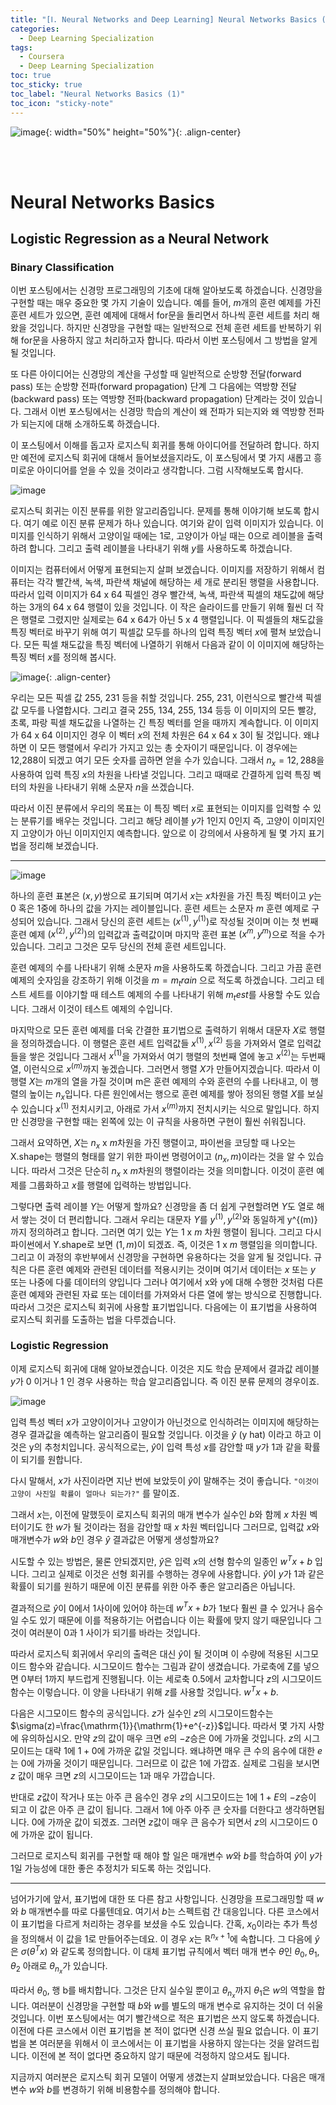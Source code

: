 ```yaml
---
title: "[Ⅰ. Neural Networks and Deep Learning] Neural Networks Basics (1)"
categories:
  - Deep Learning Specialization
tags:
  - Coursera
  - Deep Learning Specialization
toc: true
toc_sticky: true
toc_label: "Neural Networks Basics (1)"
toc_icon: "sticky-note"
---
```


![image](https://user-images.githubusercontent.com/55765292/172768350-41a6b2f0-9468-4b13-bc94-4a38f89ce5e6.png){: width="50%" height="50%"}{: .align-center}

<br><br>

# Neural Networks Basics

## Logistic Regression as a Neural Network

### Binary Classification
이번 포스팅에서는 신경망 프로그래밍의 기초에 대해 알아보도록 하겠습니다. 신경망을 구현할 때는 매우 중요한 몇 가지 기술이 있습니다. 예를 들어, $m$개의 훈련 예제를 가진 훈련 세트가 있으면, 훈련 예제에 대해서 for문을 돌리면서 하나씩 훈련 세트를 처리 해 왔을 것입니다. 하지만 신경망을 구현할 때는 일반적으로 전체 훈련 세트를 반복하기 위해 for문을 사용하지 않고 처리하고자 합니다. 따라서 이번 포스팅에서 그 방법을 알게 될 것입니다.

또 다른 아이디어는 신경망의 계산을 구성할 때 일반적으로 순방향 전달(forward pass) 또는 순방향 전파(forward propagation) 단계 그 다음에는 역방향 전달(backward pass) 또는 역방향 전파(backward propagation) 단계라는 것이 있습니다. 그래서 이번 포스팅에서는 신경망 학습의 계산이 왜 전파가 되는지와 왜 역방향 전파가 되는지에 대해 소개하도록 하겠습니다.

이 포스팅에서 이해를 돕고자 로지스틱 회귀를 통해 아이디어를 전달하려 합니다. 하지만 예전에 로지스틱 회귀에 대해서 들어보셨을지라도, 이 포스팅에서 몇 가지 새롭고 흥미로운 아이디어를
얻을 수 있을 것이라고 생각합니다. 그럼 시작해보도록 합시다.

![image](https://user-images.githubusercontent.com/55765292/173289066-8343da2d-e5bc-46bc-9a0a-a1f3fb674efa.png)


로지스틱 회귀는 이진 분류를 위한 알고리즘입니다. 문제를 통해 이야기해 보도록 합시다. 여기 예로 이진 분류 문제가 하나 있습니다. 여기와 같이 입력 이미지가 있습니다. 이미지를 인식하기 위해서 고양이일 때에는 $1$로, 고양이가 아닐 때는 $0$으로 레이블을 출력하려 합니다. 그리고 출력 레이블을 나타내기 위해 $y$를 사용하도록 하겠습니다.

이미지는 컴퓨터에서 어떻게 표현되는지 살펴 보겠습니다. 이미지를 저장하기 위해서 컴퓨터는 각각 빨간색, 녹색, 파란색 채널에 해당하는 세 개로 분리된 행렬을 사용합니다. 따라서 입력 이미지가 64 x 64 픽셀인 경우 빨간색, 녹색, 파란색 픽셀의 채도값에 해당하는 3개의 64 x 64 행렬이 있을 것입니다. 이 작은 슬라이드를 만들기 위해 훨씬 더 작은 행렬로 그렸지만 실제로는 64 x 64가 아닌 5 x 4 행렬입니다. 이 픽셀들의 채도값을 특징 벡터로 바꾸기 위해 여기 픽셀값 모두를 하나의 입력 특징 벡터 $x$에 펼쳐 보았습니다. 모든 픽셀 채도값을 특징 벡터에 나열하기 위해서 다음과 같이 이 이미지에 해당하는 특징 벡터 $x$를 정의해 봅시다.

![image](https://user-images.githubusercontent.com/55765292/173293274-a13bc777-7854-4ee8-876f-661cefd69f90.png){: .align-center}

우리는 모든 픽셀 값 255, 231 등을 취할 것입니다. 255, 231, 이런식으로 빨간색 픽셀값 모두를 나열합시다. 그리고 결국 255, 134, 255, 134 등등 이 이미지의 모든 빨강, 초록, 파랑 픽셀 채도값을 나열하는 긴 특징 벡터를 얻을 때까지 계속합니다. 이 이미지가 64 x 64 이미지인 경우 이 벡터 $x$의 전체 차원은 64 x 64 x 3이 될 것입니다. 왜냐하면 이 모든 행렬에서 우리가 가지고 있는 총 숫자이기 때문입니다. 이 경우에는 12,288이 되겠고 여기 모든 숫자를 곱하면 얻을 수가 있습니다. 그래서 $n_x=12,288$을 사용하여 입력 특징 $x$의 차원을 나타낼 것입니다. 그리고 때때로 간결하게 입력 특징 벡터의 차원을 나타내기 위해 소문자 $n$을 쓰겠습니다.

따라서 이진 분류에서 우리의 목표는 이 특징 벡터 $x$로 표현되는 이미지를 입력할 수 있는 분류기를 배우는 것입니다. 그리고 해당 레이블 $y$가 $1$인지 $0$인지 즉, 고양이 이미지인지 고양이가 아닌 이미지인지 예측합니다. 앞으로 이 강의에서 사용하게 될 몇 가지 표기법을 정리해 보겠습니다.

---

![image](https://user-images.githubusercontent.com/55765292/173289088-22ddcd64-4a5a-42e1-8203-32dfc254fd26.png)

하나의 훈련 표본은 $(x,y)$쌍으로 표기되며 여기서 $x$는 $x$차원을 가진 특징 벡터이고 $y$는 $0$ 혹은 $1$중에 하나의 값을 가지는 레이블입니다. 훈련 세트는 소문자 $m$ 훈련 예제로 구성되어 있습니다. 그래서 당신의 훈련 세트는 $(x^{(1)}, y^{(1)})$로 작성될 것이며 이는 첫 번째 훈련 예제 $(x^{(2)}, y^{(2)})$의 입력값과 출력값이며 마지막 훈련 표본 $(x^m, y^m)$으로 적을 수가 있습니다. 그리고 그것은 모두 당신의 전체 훈련 세트입니다.

훈련 예제의 수를 나타내기 위해 소문자 $m$을 사용하도록 하겠습니다. 그리고 가끔 훈련 예제의 숫자임을 강조하기 위해 이것을 $m=m_train$ 으로 적도록 하겠습니다. 그리고 테스트 세트를 이야기할 때 테스트 예제의 수를 나타내기 위해 $m_test$를 사용할 수도 있습니다. 그래서 이것이 테스트 예제의 수입니다.

마지막으로 모든 훈련 예제를 더욱 간결한 표기법으로 출력하기 위해서 대문자 $X$로 행렬을 정의하겠습니다. 이 행렬은 훈련 세트 입력값들 $x^{(1)}, x^{(2)}$ 등을 가져와서 열로 입력값들을 쌓은 것입니다 그래서 $x^{(1)}$을 가져와서 여기 행렬의 첫번째 열에 놓고 $x^{(2)}$는 두번째 열, 이런식으로 $x^{(m)}$까지 놓겠습니다. 그러면서 행렬 $X$가 만들어지겠습니다. 따라서 이 행렬 $X$는 $m$개의 열을 가질 것이며 m은 훈련 예제의 수와 훈련의 수를 나타내고, 이 행렬의 높이는 $n_x$입니다. 다른 원인에서는 행으로 훈련 예제를 쌓아 정의된 행렬 $X$를 보실 수 있습니다 $x^{(1)}$ 전치시키고, 아래로 가서 $x^{(m)}$까지 전치시키는 식으로 말입니다. 하지만 신경망을 구현할 때는 왼쪽에 있는 이 규칙을 사용하면 구현이 훨씬 쉬워집니다.

그래서 요약하면, $X$는 $n_x$ x $m$차원을 가진 행렬이고, 파이썬을 코딩할 때 나오는 X.shape는 행렬의 형태를 알기 위한 파이썬 명령어이고 $(n_x, m)$이라는 것을 알 수 있습니다. 따라서 그것은 단순히 $n_x$ x $m$차원의 행렬이라는 것을 의미합니다. 이것이 훈련 예제를 그룹화하고 $x$를 행렬에 입력하는 방법입니다.

그렇다면 출력 레이블 $Y$는 어떻게 할까요? 신경망을 좀 더 쉽게 구현할려면 $Y$도 열로 해서 쌓는 것이 더 편리합니다. 그래서 우리는 대문자 $Y$를 $y^{(1)}, y^{(2)}$와 동일하게 y^{(m)}까지 정의하려고 합니다. 그러면 여기 있는 $Y$는 1 x $m$ 차원 행렬이 됩니다. 그리고 다시 파이썬에서 Y.shape로 보면 $(1, m)$이 되겠죠. 즉, 이것은 1 x $m$ 행렬임을 의미합니다. 그리고 이 과정의 후반부에서 신경망을 구현하면 유용하다는 것을 알게 될 것입니다. 규칙은 다른 훈련 예제와 관련된 데이터를 적용시키는 것이며 여기서 데이터는 $x$ 또는 $y$ 또는 나중에 다룰 데이터의 양입니다 그러나 여기에서 x와 y에 대해 수행한 것처럼 다른 훈련 예제와 관련된 자료 또는 데이터를 가져와서 다른 열에 쌓는 방식으로 진행합니다. 따라서 그것은 로지스틱 회귀에 사용할 표기법입니다. 다음에는 이 표기법을 사용하여 로지스틱 회귀를 도출하는 법을 다루겠습니다.

### Logistic Regression

이제 로지스틱 회귀에 대해 알아보겠습니다. 이것은 지도 학습 문제에서 결과값 레이블 $y$가 $0$ 이거나 $1$ 인 경우 사용하는 학습 알고리즘입니다. 즉 이진 분류 문제의 경우이죠.

![image](https://user-images.githubusercontent.com/55765292/173299685-d259acfa-1f16-44bb-ba7b-619c70522a9c.png)

입력 특성 벡터 $x$가 고양이이거나 고양이가 아닌것으로 인식하려는 이미지에 해당하는 경우 결과값을 예측하는 알고리즘이 필요할 것입니다. 이것을 $\hat{y}$ (y hat) 이라고 하고 이것은 y의 추청치입니다. 공식적으로는, $\hat{y}$이 입력 특성 $x$를 감안할 때 $y$가 $1$과 같을 확률이 되기를 원합니다.

다시 말해서, $x$가 사진이라면 지난 번에 보았듯이 $\hat{y}$이 말해주는 것이 좋습니다. `"이것이 고양이 사진일 확률이 얼마나 되는가?"` 를 말이죠.

그래서 $x$는, 이전에 말했듯이 로지스틱 회귀의 매개 변수가 실수인 $b$와 함께 $x$ 차원 벡터이기도 한 $w$가 될 것이라는 점을 감안할 때 $x$ 차원 벡터입니다 그러므로, 입력값 $x$와
매개변수가 $w$와 $b$인 경우 $\hat{y}$ 결과값은 어떻게 생성할까요?

시도할 수 있는 방법은, 물론 안되겠지만, $\hat{y}$은 입력 $x$의 선형 함수의 일종인 $w^Tx+b$ 입니다. 그리고 실제로 이것은 선형 회귀를 수행하는 경우에 사용합니다. $\hat{y}$이 $y$가 $1$과 같은 확률이 되기를 원하기 때문에 이진 분류를 위한 아주 좋은 알고리즘은 아닙니다.

결과적으로 $\hat{y}$이 $0$에서 $1$사이에 있어야 하는데 $w^Tx+b$가 $1$보다 훨씬 클 수 있거나 음수일 수도 있기 때문에 이를 적용하기는 어렵습니다 이는 확률에 맞지 않기 때문입니다 그것이 여러분이 0과 1 사이가 되기를 바라는 것입니다.

따라서 로지스틱 회귀에서 우리의 출력은 대신 $\hat{y}$이 될 것이며 이 수량에 적용된 시그모이드 함수와 같습니다. 시그모이드 함수는 그림과 같이 생겼습니다. 가로축에 Z를 넣으면 0부터 1까지 부드럽게 진행됩니다. 이는 세로축 0.5에서 교차합니다 $z$의 시그모이드 함수는 이렇습니다. 이 양을 나타내기 위해 $z$를 사용할 것입니다. $w^Tx+b$.

다음은 시그모이드 함수의 공식입니다. $z$가 실수인 $z$의 시그모이드함수는 $\sigma(z)=\frac{\mathrm{1}}{\mathrm{1}+e^{-z}}$입니다. 따라서 몇 가지 사항에 유의하십시오. 만약 $z$의 값이 매우 크면 $e$의 $-z$승은 $0$에 가까울 것입니다. $z$의 시그모이드는 대략 $1$에 $1+0$에 가까운 값일 것입니다. 왜냐하면 매우 큰 수의 음수에 대한 $e$는 $0$에 가까울 것이기 때문입니다. 그러므로 이 값은 $1$에 가깝죠. 실제로 그림을 보시면 $z$ 값이 매우 크면 $z$의 시그모이드는 $1$과 매우 가깝습니다.

반대로 $z$값이 작거나 또는 아주 큰 음수인 경우 $z$의 시그모이드는 $1$에 $1+E$의 $-z$승이 되고 이 값은 아주 큰 값이 됩니다. 그래서 $1$에 아주 아주 큰 숫자를 더한다고 생각하면됩니다. $0$에 가까운 값이 되겠죠. 그러면 $z$값이 매우 큰 음수가 되면서 $z$의 시그모이드 $0$에 가까운 값이 됩니다.

그러므로 로지스틱 회귀를 구현할 때 해야 할 일은 매개변수 $w$와 $b$를 학습하여 $\hat{y}$이 $y$가 $1$일 가능성에 대한 좋은 추정치가 되도록 하는 것입니다.

---

넘어가기에 앞서, 표기법에 대한 또 다른 참고 사항입니다. 신경망을 프로그래밍할 때 $w$와 $b$ 매개변수를 따로 다룰텐데요. 여기서 $b$는 스펙트럼 간 대응입니다. 다른 코스에서 이 표기법을 다르게 처리하는 경우를 보셨을 수도 있습니다. 간혹, $x_0$이라는 추가 특성을 정의해서 이 값을 1로 만들어주는데요. 이 경우 $x$는 $\mathbb{R}^{n_x+1}$에 속합니다. 그 다음에 $\hat{y}$은 $\sigma(\theta ^Tx)$ 와 같도록 정의합니다. 이 대체 표기법 규칙에서 벡터 매개 변수 $\theta$인 $\theta_0, \theta_1, \theta_2$ 아래로 $\theta_{n_x}$가 있습니다.

따라서 $\theta_0$, 행 b를 배치합니다. 그것은 단지 실수일 뿐이고 $\theta_{n_x}$까지 $\theta_1$은 $w$의 역할을 합니다. 여러분이 신경망을 구현할 때 $b$와 $w$를 별도의 매개 변수로 유지하는 것이 더 쉬울 것입니다. 이번 포스팅에서는 여기 빨간색으로 적은 표기법은 쓰지 않도록 하겠습니다. 이전에 다른 코스에서 이런 표기법을 본 적이 없다면 신경 쓰실 필요 없습니다. 이 표기법을 본 여러분을 위해서 이 코스에서는 이 표기법을 사용하지 않는다는 것을 알려드립니다. 이전에 본 적이 없다면 중요하지 않기 때문에 걱정하지 않으셔도 됩니다.

지금까지 여러분은 로지스틱 회귀 모델이 어떻게 생겼는지 살펴보았습니다. 다음은 매개변수 $w$와 $b$를 변경하기 위해 비용함수를 정의해야 합니다.

